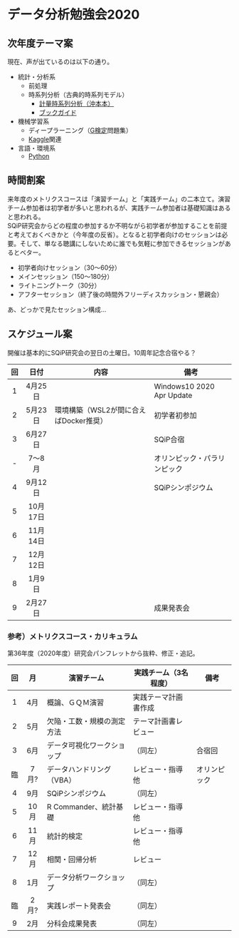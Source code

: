 データ分析勉強会2020
================

## 次年度テーマ案

現在、声が出ているのは以下の通り。

  - 統計・分析系
      - 前処理
      - 時系列分析（古典的時系列モデル）
          - [計量時系列分析（沖本本）](https://tjo.hatenablog.com/search?q=R%E3%81%A7%E8%A8%88%E9%87%8F%E6%99%82%E7%B3%BB%E5%88%97%E5%88%86%E6%9E%90+%E6%B2%96%E6%9C%AC)
          - [ブックガイド](https://logics-of-blue.com/book-guide-time-series-analysis/)
  - 機械学習系
      - ディープラーニング（[G検定](https://www.jdla.org/business/certificate/)問題集）
      - [Kaggle](https://www.kaggle.com/)関連
  - 言語・環境系
      - [Python](https://www.python.jp/)

## 時間割案

来年度のメトリクスコースは「演習チーム」と「実践チーム」の二本立て。演習チーム参加者は初学者が多いと思われるが、実践チーム参加者は基礎知識はあると思われる。  
SQiP研究会からどの程度の参加するか不明ながら初学者が参加することを前提と考えておくべきかと（今年度の反省）。となると初学者向けのセッションは必要。そして、単なる聴講にしないために誰でも気軽に参加できるセッションがあるとベター。

  - 初学者向けセッション（30～60分）
  - メインセッション（150～180分）
  - ライトニングトーク（30分）
  - アフターセッション（終了後の時間外フリーディスカッション・懇親会）

あ、どっかで見たセッション構成…

## スケジュール案

開催は基本的にSQiP研究会の翌日の土曜日。10周年記念合宿やる？

| 回  |   日付   | 内容                       | 備考                        |
| :-: | :----: | ------------------------ | ------------------------- |
| 1  | 4月25日  |                          | Windows10 2020 Apr Update |
| 2  | 5月23日  | 環境構築（WSL2が間に合えばDocker推奨） | 初学者初参加                    |
| 3  | 6月27日  |                          | SQiP合宿                    |
| \- |  7～8月  |                          | オリンピック・パラリンピック            |
| 4  | 9月12日  |                          | SQiPシンポジウム                |
| 5  | 10月17日 |                          |                           |
| 6  | 11月14日 |                          |                           |
| 7  | 12月12日 |                          |                           |
| 8  |  1月9日  |                          |                           |
| 9  | 2月27日  |                          | 成果発表会                     |

### 参考）メトリクスコース・カリキュラム

第36年度（2020年度）研究会パンフレットから抜粋、修正・追記。

| 回 |  月  | 演習チーム            | 実践チーム（3名程度） | 備考     |
| :-: | :-: | ---------------- | ----------- | ------ |
| 1 | 4月  | 概論、ＧＱＭ演習         | 実践テーマ計画書作成  |        |
| 2 | 5月  | 欠陥・工数・規模の測定方法    | テーマ計画書レビュー  |        |
| 3 | 6月  | データ可視化ワークショップ    | （同左）        | 合宿回    |
| 臨 | 7月? | データハンドリング（VBA）   | レビュー・指導他    | オリンピック |
| 4 | 9月  | SQiPシンポジウム       | （同左）        |        |
| 5 | 10月 | R Commander、統計基礎 | レビュー・指導他    |        |
| 6 | 11月 | 統計的検定            | レビュー・指導他    |        |
| 7 | 12月 | 相関・回帰分析          | レビュー        |        |
| 8 | 1月  | データ分析ワークショップ     | （同左）        |        |
| 臨 | 2月? | 実践レポート発表会        | （同左）        |        |
| 9 | 2月  | 分科会成果発表          | （同左）        |        |
